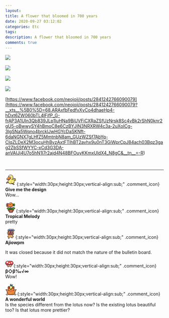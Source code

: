 ```yaml
---
layout: 
title: A flower that bloomed in 700 years
date: 2020-09-27 03:12:02
categories: Etc
tags: 
description: A flower that bloomed in 700 years
comments: true
---
```


![](https://blog.kakaocdn.net/dn/cmjYww/btqJDlf6ak2/DUM9aiJewHVCZ16ktCXEdK/img.png)

![](https://blog.kakaocdn.net/dn/cl2SE1/btqJBeCbTaD/mW1rYoK6yiOrvY8Dkrb7CK/img.jpg)

![](https://blog.kakaocdn.net/dn/eapI9g/btqJCRM1Fr8/fqdvadKvmmLuSRxE8K0dFK/img.png)

![](https://blog.kakaocdn.net/dn/uRyDk/btqJF0aVNwa/M3KzhAw4NeJOA5OQhYyKYK/img.png)

[https://www.facebook.com/neojoii/posts/2841242766090079](<https://www.facebook.com/neojoii/posts/2841242766090079?__xts__%5B0%5D=68.ARAxfbFedfvXyCo4dhaeHp4-hDxt6ZW060bTL4lFjfP_G-frAP3A1UIn3Qb839JLp1IuHNa9BiUVFiCXRaZSfUzNrsk8Sc4vBk2rShN0knr2gU5-oBwwySY4hBmoC8e6CzBYJIN3NRXRW4c3a-2uXoICg-3lgSNa5Wqno4brcklJwHGYcDaSKNft-6daNGNX7gLHfZ5MmtnbN8am_GUzWZSf7AbYq-CIqZLDeX2M3ocuHhBvzAxtFTlhBT2avhx9u0nT3GiWprCpJ84ach03Bqz3gag2ZbSSfWYYC-xCd3G3DA-anVAIJj4U7o5hN1I7r2ajd4N48BFOuyKKmxUldX4_N8gC&__tn__=-R>)

​

* * *

![comment](/assets/character/duck.png){:style="width:30px;height:30px;vertical-align:sub;" .comment_icon} **Give me the design**  
Wow...   
  
![comment](/assets/character/plant.png){:style="width:30px;height:30px;vertical-align:sub;" .comment_icon} **Tropical Melody**  
pretty   
  
![comment](/assets/character/mask.png){:style="width:30px;height:30px;vertical-align:sub;" .comment_icon} **Ajiowpm**  


It was closed because it did not match the nature of the bulletin board.

  
  
![comment](/assets/character/mushroom.png){:style="width:30px;height:30px;vertical-align:sub;" .comment_icon} **β◇β‰√∞**  
Wow!   
  
![comment](/assets/character/bird.png){:style="width:30px;height:30px;vertical-align:sub;" .comment_icon} **A wonderful world**  
Is the species different from the lotus now? Is the existing lotus beautiful too? Is that lotus more prettier?   
  

